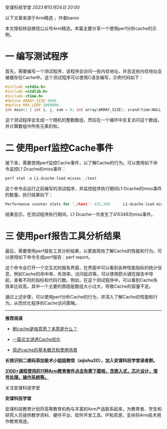 
安谋科技学堂 _2023年10月24日 20:00_

以下文章来源于Arm精选 ，作者baron

本文授权转自微信公众号Arm精选，本篇主要分享一个使用perf分析cache的示例。

# **一** **编写测试程序**

首先，需要编写一个测试程序，该程序会访问一些内存地址，并且这些内存地址会被缓存在Cache中。这个测试程序可以使用C语言编写，示例代码如下：

```c
#include <stdio.h> 
#include <stdlib.h> 
#include <time.h> 
#define ARRAY_SIZE 4096
#define MAX_LOOP 1000000
int main() { int i, j, sum = 0; int array[ARRAY_SIZE]; srand(time(NULL)); for (i = 0; i < ARRAY_SIZE; i++) { array[i] = rand() % 100; } for (i = 0; i < MAX_LOOP; i++) { for (j = 0; j < ARRAY_SIZE; j++) { sum += array[j]; } } printf("sum = %d\n", sum); return 0; }
```

这个测试程序会生成一个随机的整数数组，然后在一个循环中反复访问这个数组，并计算数组中所有元素的和。

# **二** **使用perf监控Cache事件**

接下来，需要使用perf监控Cache事件，以了解Cache的行为。可以使用如下命令监控L1 Dcache的miss事件：

```c
perf stat -e L1-dcache-load-misses ./test
```

这个命令会运行之前编写的测试程序，并监控程序执行期间L1 Dcache的miss事件的数量。执行结果如下：

```c
Performance counter stats for './test': 415,348      L1-dcache-load-misses 1.027751484 seconds time elapsed
```

结果显示，在测试程序执行期间，L1 Dcache一共发生了415348次miss事件。

# **三** **使用perf报告工具分析结果**

最后，需要使用perf报告工具分析结果，以更直观地了解Cache的性能和行为。可以使用如下命令生成perf报告：perf report。

这个命令会打开一个交互式的报告界面，在界面中可以看到各种性能指标的统计信息，例如Cache的命中率、失效率、访问延迟等。可以使用箭头键在报告中导航，查看不同的指标和代码行数。例如，在这个测试程序中，可以看到Cache失效率比较高，其中一个主要的原因是数组大小过大，导致Cache的容量不足。

通过上述步骤，可以使用perf分析Cache的行为，并深入了解Cache的性能和行为，从而优化程序的Cache访问策略。

______________________________________________________________________

**推荐阅读**

- [刷cache是啥意思？本质是什么？](http://mp.weixin.qq.com/s?__biz=MzU5NzczNTU3Nw==&mid=2247498296&idx=2&sn=382d4a0de0388fc6ec55101e6f261891&chksm=fe4c5bcec93bd2d8863fdfc2172b1a285015bb148ae8c81136738f7bc185613d21cc2d707129&scene=21#wechat_redirect)

- [一篇论文讲透Cache优化](http://mp.weixin.qq.com/s?__biz=MzU5NzczNTU3Nw==&mid=2247497577&idx=1&sn=aaef267b2e34b576e475558f811677ec&chksm=fe4c569fc93bdf898ee3fab3bcf259bcd7da7a1d5e66d927bfa3f9485cf3b5388a5325933082&scene=21#wechat_redirect)

- [简述cache的基本概念和使用场景](http://mp.weixin.qq.com/s?__biz=MzU5NzczNTU3Nw==&mid=2247497111&idx=1&sn=406ec23ec288830b941bc425bec2ce09&chksm=fe4c5461c93bdd77cbccb1c8fdd40b9a91e23f3d740b6251721f92df89caa7fe754471daa614&scene=21#wechat_redirect)

**长按识别二维码添加极术小姐姐微信（aijishu20），加入安谋科技学堂读者群。**

[****3100+课程使用的11种Arm教育套件点击免费下载啦，含嵌入式，芯片设计，信号处理，操作系统等。****](http://mp.weixin.qq.com/s?__biz=MzU5NzczNTU3Nw==&mid=2247498376&idx=1&sn=de95d75ec160c8214e4b6d50b671346f&chksm=fe4c5b7ec93bd26834c7c1e9e16a1f20977da8a5bb2cc2c5763cf036ec67a813e2a1c94ae4e9&scene=21#wechat_redirect)

关注安谋科技学堂

**安谋科技学堂**

安谋科技教育计划将高等教育机构与丰富的Arm产品联系起来，为教育者、学生和研究人员提供教学资料、硬件平台、软件开发工具、IP和资源，支持将Arm技术用作教育用途。


